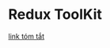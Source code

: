 # Redux ToolKit
[link tóm tắt ](https://drive.google.com/file/d/1XNH0QhZYCALx3jiUZz-wOCMzP7v_oRG5/view)